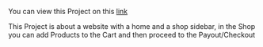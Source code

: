 You can view this Project on this [link](https://nicolanapa-shoppingcart.netlify.app/)

This Project is about a website with a home and a shop sidebar, in the Shop you can add Products to the Cart and then proceed to the Payout/Checkout
